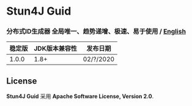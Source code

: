 # Stun4J Guid
### 分布式ID生成器 全局唯一、趋势递增、极速、易于使用  / [English](README-en.md) 


| 稳定版 | JDK版本兼容性 | 发布日期 |
| ------------- | ------------- | ------------|
| 1.0.0  | 1.8+ | 02/?/2020 |

## License

**Stun4J Guid** 采用 **Apache Software License, Version 2.0**.